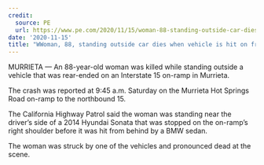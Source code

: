 ```yaml
---
credit:
  source: PE
  url: https://www.pe.com/2020/11/15/woman-88-standing-outside-car-dies-when-vehicle-is-hit-on-freeway-on-ramp-in-murrieta/
date: '2020-11-15'
title: "WWoman, 88, standing outside car dies when vehicle is hit on freeway on-ramp in Murrieta"
---
```

MURRIETA — An 88-year-old woman was killed while standing outside a vehicle that was rear-ended on an Interstate 15 on-ramp in Murrieta.

The crash was reported at 9:45 a.m. Saturday on the Murrieta Hot Springs Road on-ramp to the northbound 15.

The California Highway Patrol said the woman was standing near the driver’s side of a 2014 Hyundai Sonata that was stopped on the on-ramp’s right shoulder before it was hit from behind by a BMW sedan.

The woman was struck by one of the vehicles and pronounced dead at the scene.
